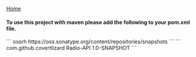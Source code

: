 [Home](https://github.com/CovertLizard/Radio-API)
<h4><b>To use this project with maven please add the following to your pom.xml file.</b></h4>
```
    <repositories>
        <repository>
           <id>ossrh</id>
           <url>https://oss.sonatype.org/content/repositories/snapshots</url>
        </repository>
    </repositories>
```
```
    <dependencies>
         <dependency>
           <groupId>com.github.covertlizard</groupId>
           <artifactId>Radio-API</artifactId>
           <version>1.0-SNAPSHOT</version>
         </dependency>
    </dependencies>
```